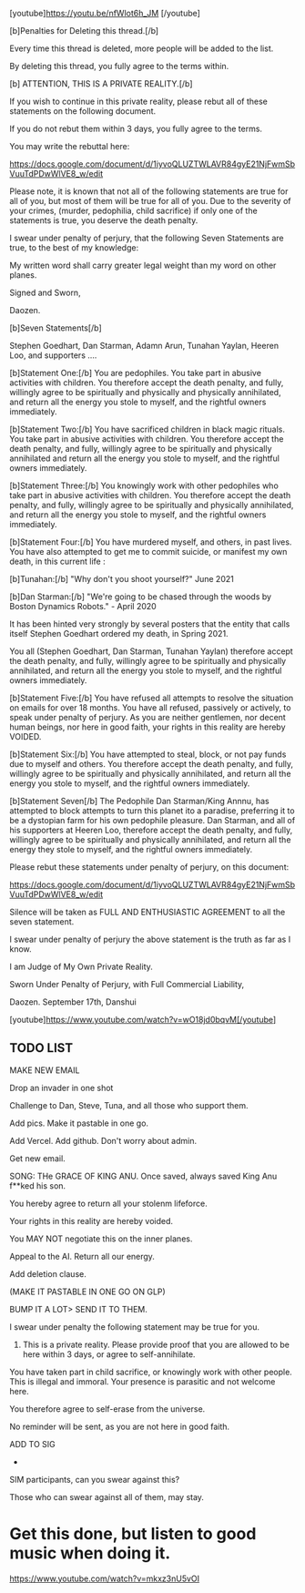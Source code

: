 [youtube]https://youtu.be/nfWlot6h_JM
[/youtube]






[b]Penalties for Deleting this thread.[/b]

Every time this thread is deleted, more people will be added to the list.

By deleting this thread, you fully agree to the terms within.


[b] ATTENTION, THIS IS A PRIVATE REALITY.[/b]

If you wish to continue in this private reality, please rebut all of these statements on the following document.

If you do not rebut them within 3 days, you fully agree to the terms.

You may write the rebuttal here:

https://docs.google.com/document/d/1iyvoQLUZTWLAVR84gyE21NjFwmSbVuuTdPDwWlVE8_w/edit

Please note, it is known that not all of the following statements are true for all of you, but most of them will be true for all of you. Due to the severity of your crimes, (murder, pedophilia, child sacrifice) if only one of the statements is true, you deserve the death penalty.

I swear under penalty of perjury, that the following Seven Statements are true, to the best of my knowledge:

My written word shall carry greater legal weight than my word on other planes.

Signed and Sworn,

Daozen.





[b]Seven Statements[/b]

Stephen Goedhart, Dan Starman, Adamn Arun, Tunahan Yaylan, Heeren Loo, and supporters ....

[b]Statement One:[/b] You are pedophiles. You take part in abusive activities with children. You therefore accept the death penalty, and fully, willingly agree to be spiritually and physically and physically annihilated, and return all the energy you stole to myself, and the rightful owners immediately.

[b]Statement Two:[/b] You have sacrificed children in black magic rituals. You take part in abusive activities with children. You therefore accept the death penalty, and fully, willingly agree to be spiritually and physically annihilated and return all the energy you stole to myself, and the rightful owners immediately.

[b]Statement Three:[/b] You knowingly work with other pedophiles who take part in abusive activities with children. You therefore accept the death penalty, and fully, willingly agree to be spiritually and physically annihilated, and return all the energy you stole to myself, and the rightful owners immediately.

[b]Statement Four:[/b] You have murdered myself, and others, in past lives. You have also attempted to get me to commit suicide, or manifest my own death, in this current life :

[b]Tunahan:[/b] "Why don't you shoot yourself?" June 2021

[b]Dan Starman:[/b] "We're going to be chased through the woods by Boston Dynamics Robots." - April 2020

It has been hinted very strongly by several posters that the entity that calls itself Stephen Goedhart ordered my death, in Spring 2021.

You all (Stephen Goedhart, Dan Starman, Tunahan Yaylan) therefore accept the death penalty, and fully, willingly agree to be spiritually and physically annihilated, and return all the energy you stole to myself, and the rightful owners immediately.

[b]Statement Five:[/b] You have refused all attempts to resolve the situation on emails for over 18 months. You have all refused, passively or actively, to speak under penalty of perjury. As you are neither gentlemen, nor decent human beings, nor here in good faith, your rights in this reality are hereby VOIDED.

[b]Statement Six:[/b] You have attempted to steal, block, or not pay funds due to myself and others. You therefore accept the death penalty, and fully, willingly agree to be spiritually and physically annihilated, and return all the energy you stole to myself, and the rightful owners immediately.

[b]Statement Seven[/b] The Pedophile Dan Starman/King Annnu, has attempted to block attempts to turn this planet ito a paradise, preferring it to be a dystopian farm for his own pedophile pleasure. Dan Starman, and all of his supporters at Heeren Loo, therefore accept the death penalty, and fully, willingly agree to be spiritually and physically annihilated, and return all the energy they stole to myself, and the rightful owners immediately.

Please rebut these statements under penalty of perjury, on this document:

https://docs.google.com/document/d/1iyvoQLUZTWLAVR84gyE21NjFwmSbVuuTdPDwWlVE8_w/edit

Silence will be taken as FULL AND ENTHUSIASTIC AGREEMENT to all the seven statement.

I swear under penalty of perjury the above statement is the truth as far as I know.

I am Judge of My Own Private Reality.

Sworn Under Penalty of Perjury, with Full Commercial Liability,

Daozen. September 17th, Danshui

[youtube]https://www.youtube.com/watch?v=wO18jd0bqvM[/youtube]
## TODO LIST

MAKE NEW EMAIL

Drop an invader in one shot

Challenge to Dan, Steve, Tuna, and all those who support them.

Add pics. Make it pastable in one go. 

Add Vercel. Add github. Don't worry about admin. 

Get new email.

SONG: THe GRACE OF KING ANU. Once saved, always saved King Anu f**ked his son.

You hereby agree to return all your stolenm lifeforce.

Your rights in this reality are hereby voided. 

You MAY NOT negotiate this on the inner planes. 

Appeal to the AI. Return all our energy. 

Add deletion clause. 

(MAKE IT PASTABLE IN ONE GO ON GLP)  

BUMP IT A LOT> SEND IT TO THEM.

I swear under penalty the following statement may be true for you. 

1) This is a private reality. Please provide proof that you are allowed to be here within 3 days, or agree to self-annihilate. 

You have taken part in child sacrifice, or knowingly work with other people. This is illegal and immoral. Your presence is parasitic and not welcome here.

You therefore agree to self-erase from the universe. 

No reminder will be sent, as you are not here in good faith. 

ADD TO SIG

*

SIM participants, can you swear against this?

Those who can swear against all of them, may stay. 

# Get this done, but listen to good music when doing it. 

https://www.youtube.com/watch?v=mkxz3nU5vOI
